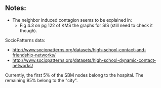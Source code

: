 ## Notes:

- The neighbor induced contagion seems to be explained in:
  - Fig 4.3 on pg 122 of KMS the graphs for SIS (still need to check it though).  

SocioPatterns data:
- http://www.sociopatterns.org/datasets/high-school-contact-and-friendship-networks/
- http://www.sociopatterns.org/datasets/high-school-dynamic-contact-networks/

Currently, the first 5% of the SBM nodes belong to the hospital. The remaining 95% belong to the "city".
